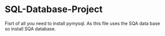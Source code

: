 # SQL-Database-Project
Fisrt of all you need to install pymysql.
As this file uses the SQA data base so install SQA database.
